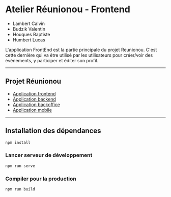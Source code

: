 # Atelier Réunionou - Frontend

- Lambert Calvin
- Budzik Valentin
- Houques Baptiste
- Humbert Lucas

L'application FrontEnd est la partie principale du projet Reunionou. C'est cette dernière qui va être utilisé
par les utilisateurs pour créer/voir des événements, y participer et éditer son profil.

---

## Projet Réunionou

- [Application frontend](https://github.com/LucasHumbert/atelier2-front)
- [Application backend](https://github.com/LucasHumbert/atelier2-back)
- [Application backoffice](https://github.com/LucasHumbert/atelier2-backoffice)
- [Application mobile](https://github.com/LucasHumbert/atelier2-mobile)


---
## Installation des dépendances
```
npm install
```

### Lancer serveur de développement
```
npm run serve
```

### Compiler pour la production
```
npm run build
```
